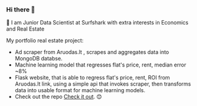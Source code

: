 ### Hi there 👋

🥝 I am Junior Data Scientist at Surfshark with extra interests in Economics and Real Estate

My portfolio real estate project:
* Ad scraper from Aruodas.lt , scrapes and aggregates data into MongoDB databse.
* Machine learning model that regresses flat's price, rent, median error ~8%
* Flask website, that is able to regress flat's price, rent, ROI from Aruodas.lt link, using a simple api that invokes scraper,
then transforms data into usable format for machine learning models.
* Check out the repo [Check it out](https://github.com/Kiwisuki/Real-Estate-Project). 😊

